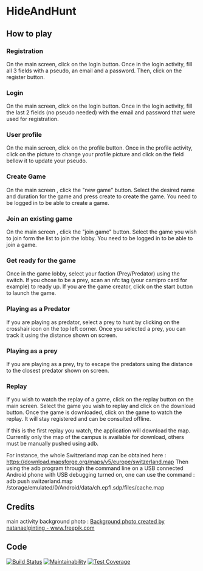 # HideAndHunt

## How to play 

### Registration 
On the main screen, click on the login button. 
Once in the login activity, fill all 3 fields with a pseudo, an email and a password.
Then, click on the register button. 

### Login 
On the main screen, click on the login button. 
Once in the login activity, fill the last 2 fields (no pseudo needed) with the email and password that were used for registration.

### User profile 
On the main screen, click on the profile button. 
Once in the profile activity, click on the picture to change your profile picture and click on the field bellow it to update your pseudo. 

### Create Game 
On the main screen , click the "new game" button. 
Select the desired name and duration for the game and press create to create the game. 
You need to be logged in to be able to create a game.

### Join an existing game 
On the main screen , click the "join game" button.
Select the game you wish to join form the list to join the lobby. 
You need to be logged in to be able to join a game.

### Get ready for the game 
Once in the game lobby, select your faction (Prey/Predator) using the switch. 
If you chose to be a prey, scan an nfc tag (your camipro card for example) to ready up. 
If you are the game creator, click on the start button to launch the game.

### Playing as a Predator
If you are playing as predator, select a prey to hunt by clicking on the crosshair icon on the top left corner. 
Once you selected a prey, you can track it using the distance shown on screen. 

### Playing as a prey 
If you are playing as a prey, try to escape the predators using the distance to the closest predator shown on screen.

### Replay
If you wish to watch the replay of a game, click on the replay button on the main screen. 
Select the game you wish to replay and click on the download button. 
Once the game is downloaded, click on the game to watch the replay. It will stay registered and can be consulted offline.

If this is the first replay you watch, the application will download the map. Currently only the map of the campus is available 
for download, others must be manually pushed using adb.

For instance, the whole Switzerland map can be obtained here : https://download.mapsforge.org/maps/v5/europe/switzerland.map
Then using the adb program through the command line on a USB connected Android phone with USB debugging turned on, one can use 
the command : adb push switzerland.map /storage/emulated/0/Android/data/ch.epfl.sdp/files/cache.map

## Credits 

main activity background photo : <a href="https://www.freepik.com/free-photos-vectors/background">Background photo created by natanaelginting - www.freepik.com</a>

## Code 

[![Build Status](https://travis-ci.org/Hide-Hunt/HideAndHunt.svg?branch=master)](https://travis-ci.org/Hide-Hunt/HideAndHunt)
[![Maintainability](https://api.codeclimate.com/v1/badges/08a07eac60241c6ca861/maintainability)](https://codeclimate.com/github/Hide-Hunt/HideAndHunt/maintainability)
[![Test Coverage](https://api.codeclimate.com/v1/badges/08a07eac60241c6ca861/test_coverage)](https://codeclimate.com/github/Hide-Hunt/HideAndHunt/test_coverage)
